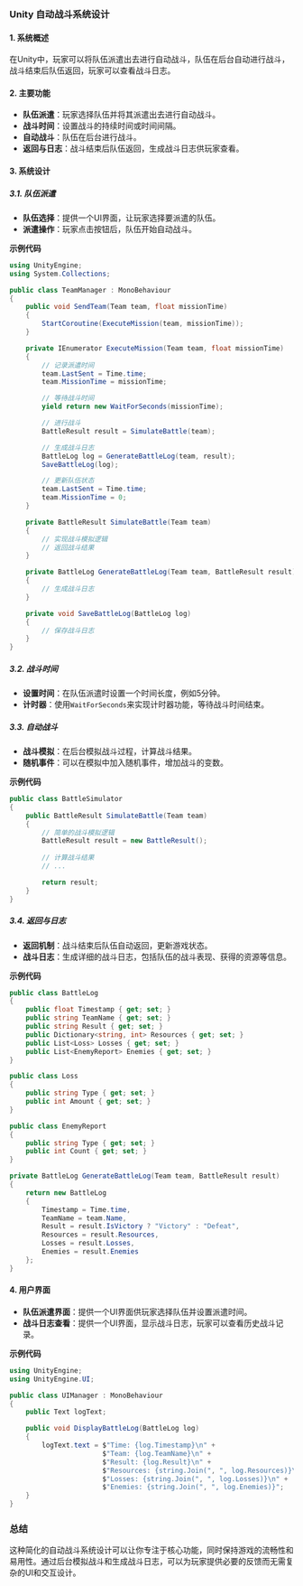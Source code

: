 ### Unity 自动战斗系统设计

#### 1. **系统概述**

在Unity中，玩家可以将队伍派遣出去进行自动战斗，队伍在后台自动进行战斗，战斗结束后队伍返回，玩家可以查看战斗日志。

#### 2. **主要功能**

- **队伍派遣**：玩家选择队伍并将其派遣出去进行自动战斗。
- **战斗时间**：设置战斗的持续时间或时间间隔。
- **自动战斗**：队伍在后台进行战斗。
- **返回与日志**：战斗结束后队伍返回，生成战斗日志供玩家查看。

#### 3. **系统设计**

##### 3.1. **队伍派遣**

- **队伍选择**：提供一个UI界面，让玩家选择要派遣的队伍。
- **派遣操作**：玩家点击按钮后，队伍开始自动战斗。

**示例代码**

```csharp
using UnityEngine;
using System.Collections;

public class TeamManager : MonoBehaviour
{
    public void SendTeam(Team team, float missionTime)
    {
        StartCoroutine(ExecuteMission(team, missionTime));
    }

    private IEnumerator ExecuteMission(Team team, float missionTime)
    {
        // 记录派遣时间
        team.LastSent = Time.time;
        team.MissionTime = missionTime;

        // 等待战斗时间
        yield return new WaitForSeconds(missionTime);

        // 进行战斗
        BattleResult result = SimulateBattle(team);

        // 生成战斗日志
        BattleLog log = GenerateBattleLog(team, result);
        SaveBattleLog(log);

        // 更新队伍状态
        team.LastSent = Time.time;
        team.MissionTime = 0;
    }

    private BattleResult SimulateBattle(Team team)
    {
        // 实现战斗模拟逻辑
        // 返回战斗结果
    }

    private BattleLog GenerateBattleLog(Team team, BattleResult result)
    {
        // 生成战斗日志
    }

    private void SaveBattleLog(BattleLog log)
    {
        // 保存战斗日志
    }
}
```

##### 3.2. **战斗时间**

- **设置时间**：在队伍派遣时设置一个时间长度，例如5分钟。
- **计时器**：使用`WaitForSeconds`来实现计时器功能，等待战斗时间结束。

##### 3.3. **自动战斗**

- **战斗模拟**：在后台模拟战斗过程，计算战斗结果。
- **随机事件**：可以在模拟中加入随机事件，增加战斗的变数。

**示例代码**

```csharp
public class BattleSimulator
{
    public BattleResult SimulateBattle(Team team)
    {
        // 简单的战斗模拟逻辑
        BattleResult result = new BattleResult();
        
        // 计算战斗结果
        // ...

        return result;
    }
}
```

##### 3.4. **返回与日志**

- **返回机制**：战斗结束后队伍自动返回，更新游戏状态。
- **战斗日志**：生成详细的战斗日志，包括队伍的战斗表现、获得的资源等信息。

**示例代码**

```csharp
public class BattleLog
{
    public float Timestamp { get; set; }
    public string TeamName { get; set; }
    public string Result { get; set; }
    public Dictionary<string, int> Resources { get; set; }
    public List<Loss> Losses { get; set; }
    public List<EnemyReport> Enemies { get; set; }
}

public class Loss
{
    public string Type { get; set; }
    public int Amount { get; set; }
}

public class EnemyReport
{
    public string Type { get; set; }
    public int Count { get; set; }
}

private BattleLog GenerateBattleLog(Team team, BattleResult result)
{
    return new BattleLog
    {
        Timestamp = Time.time,
        TeamName = team.Name,
        Result = result.IsVictory ? "Victory" : "Defeat",
        Resources = result.Resources,
        Losses = result.Losses,
        Enemies = result.Enemies
    };
}
```

#### 4. **用户界面**

- **队伍派遣界面**：提供一个UI界面供玩家选择队伍并设置派遣时间。
- **战斗日志查看**：提供一个UI界面，显示战斗日志，玩家可以查看历史战斗记录。

**示例代码**

```csharp
using UnityEngine;
using UnityEngine.UI;

public class UIManager : MonoBehaviour
{
    public Text logText;

    public void DisplayBattleLog(BattleLog log)
    {
        logText.text = $"Time: {log.Timestamp}\n" +
                       $"Team: {log.TeamName}\n" +
                       $"Result: {log.Result}\n" +
                       $"Resources: {string.Join(", ", log.Resources)}\n" +
                       $"Losses: {string.Join(", ", log.Losses)}\n" +
                       $"Enemies: {string.Join(", ", log.Enemies)}";
    }
}
```

### 总结

这种简化的自动战斗系统设计可以让你专注于核心功能，同时保持游戏的流畅性和易用性。通过后台模拟战斗和生成战斗日志，可以为玩家提供必要的反馈而无需复杂的UI和交互设计。
